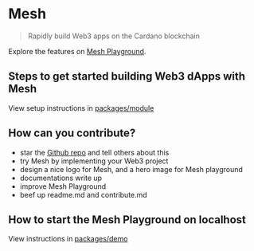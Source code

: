 # Mesh

> Rapidly build Web3 apps on the Cardano blockchain

Explore the features on [Mesh Playground](https://mesh.martify.io/).

## Steps to get started building Web3 dApps with Mesh

View setup instructions in [packages/module](https://github.com/MartifyLabs/mesh/tree/main/packages/module)

## How can you contribute?
- star the [Github repo](https://github.com/MartifyLabs/mesh) and tell others about this
- try Mesh by implementing your Web3 project
- design a nice logo for Mesh, and a hero image for Mesh playground
- documentations write up
- improve Mesh Playground
- beef up readme.md and contribute.md

## How to start the Mesh Playground on localhost

View instructions in [packages/demo](https://github.com/MartifyLabs/mesh/tree/main/packages/demo)
